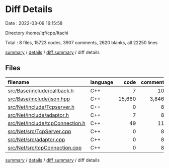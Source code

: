 # Diff Details

Date : 2022-03-09 16:15:58

Directory /home/lqf/cpp/Itachi

Total : 8 files,  15723 codes, 3907 comments, 2620 blanks, all 22250 lines

[summary](results.md) / [details](details.md) / [diff summary](diff.md) / diff details

## Files
| filename | language | code | comment | blank | total |
| :--- | :--- | ---: | ---: | ---: | ---: |
| [src/Base/include/callback.h](/src/Base/include/callback.h) | C++ | 7 | 10 | 5 | 22 |
| [src/Base/include/json.hpp](/src/Base/include/json.hpp) | C++ | 15,660 | 3,846 | 2,604 | 22,110 |
| [src/Net/include/Tcpserver.h](/src/Net/include/Tcpserver.h) | C++ | 0 | 8 | 1 | 9 |
| [src/Net/include/adaptor.h](/src/Net/include/adaptor.h) | C++ | 7 | 8 | 4 | 19 |
| [src/Net/include/tcpConnection.h](/src/Net/include/tcpConnection.h) | C++ | 49 | 11 | 3 | 63 |
| [src/Net/src/TcpServer.cpp](/src/Net/src/TcpServer.cpp) | C++ | 0 | 8 | 1 | 9 |
| [src/Net/src/adaptor.cpp](/src/Net/src/adaptor.cpp) | C++ | 0 | 8 | 1 | 9 |
| [src/Net/src/tcpConnection.cpp](/src/Net/src/tcpConnection.cpp) | C++ | 0 | 8 | 1 | 9 |

[summary](results.md) / [details](details.md) / [diff summary](diff.md) / diff details